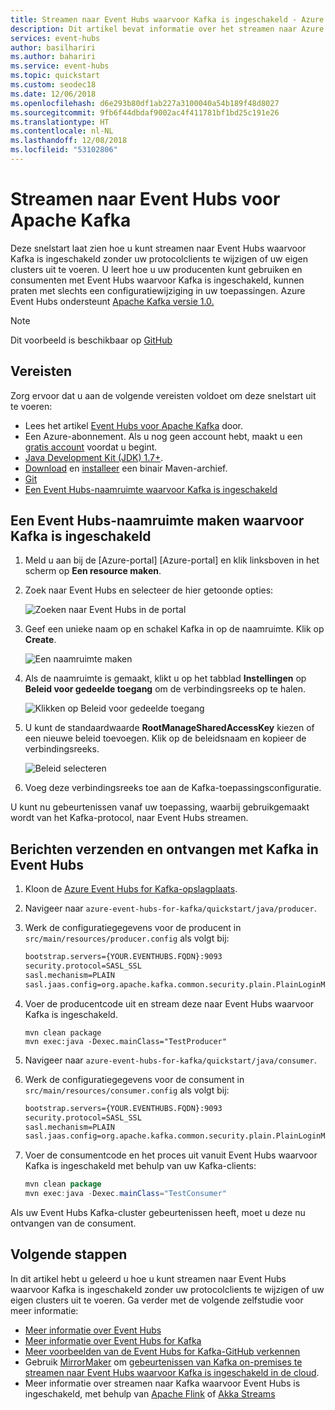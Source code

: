 ```yaml
---
title: Streamen naar Event Hubs waarvoor Kafka is ingeschakeld - Azure Event Hubs | Microsoft Docs
description: Dit artikel bevat informatie over het streamen naar Azure Event Hubs met behulp van het Kafka-protocol en API's.
services: event-hubs
author: basilhariri
ms.author: bahariri
ms.service: event-hubs
ms.topic: quickstart
ms.custom: seodec18
ms.date: 12/06/2018
ms.openlocfilehash: d6e293b80df1ab227a3100040a54b189f48d8027
ms.sourcegitcommit: 9fb6f44dbdaf9002ac4f411781bf1bd25c191e26
ms.translationtype: HT
ms.contentlocale: nl-NL
ms.lasthandoff: 12/08/2018
ms.locfileid: "53102806"
---
```

# <a name="stream-into-event-hubs-for-the-apache-kafka"></a>Streamen naar Event Hubs voor Apache Kafka
Deze snelstart laat zien hoe u kunt streamen naar Event Hubs waarvoor Kafka is ingeschakeld zonder uw protocolclients te wijzigen of uw eigen clusters uit te voeren. U leert hoe u uw producenten kunt gebruiken en consumenten met Event Hubs waarvoor Kafka is ingeschakeld, kunnen praten met slechts een configuratiewijziging in uw toepassingen. Azure Event Hubs ondersteunt [Apache Kafka versie 1.0.](https://kafka.apache.org/10/documentation.html)

> [!NOTE]
> Dit voorbeeld is beschikbaar op [GitHub](https://github.com/Azure/azure-event-hubs-for-kafka/tree/master/quickstart/java)

## <a name="prerequisites"></a>Vereisten

Zorg ervoor dat u aan de volgende vereisten voldoet om deze snelstart uit te voeren:

* Lees het artikel [Event Hubs voor Apache Kafka](event-hubs-for-kafka-ecosystem-overview.md) door.
* Een Azure-abonnement. Als u nog geen account hebt, maakt u een [gratis account](https://azure.microsoft.com/free/?ref=microsoft.com&utm_source=microsoft.com&utm_medium=docs&utm_campaign=visualstudio) voordat u begint.
* [Java Development Kit (JDK) 1.7+](https://aka.ms/azure-jdks).
* [Download](http://maven.apache.org/download.cgi) en [installeer](http://maven.apache.org/install.html) een binair Maven-archief.
* [Git](https://www.git-scm.com/)
* [Een Event Hubs-naamruimte waarvoor Kafka is ingeschakeld](event-hubs-create.md)

## <a name="create-a-kafka-enabled-event-hubs-namespace"></a>Een Event Hubs-naamruimte maken waarvoor Kafka is ingeschakeld

1. Meld u aan bij de [Azure-portal] [Azure-portal] en klik linksboven in het scherm op **Een resource maken**.

2. Zoek naar Event Hubs en selecteer de hier getoonde opties:
    
    ![Zoeken naar Event Hubs in de portal](./media/event-hubs-create-kafka-enabled/event-hubs-create-event-hubs.png)
 
3. Geef een unieke naam op en schakel Kafka in op de naamruimte. Klik op **Create**.
    
    ![Een naamruimte maken](./media/event-hubs-create-kafka-enabled/create-kafka-namespace.jpg)
 
4. Als de naamruimte is gemaakt, klikt u op het tabblad **Instellingen** op **Beleid voor gedeelde toegang** om de verbindingsreeks op te halen.

    ![Klikken op Beleid voor gedeelde toegang](./media/event-hubs-create/create-event-hub7.png)

5. U kunt de standaardwaarde **RootManageSharedAccessKey** kiezen of een nieuwe beleid toevoegen. Klik op de beleidsnaam en kopieer de verbindingsreeks. 
    
    ![Beleid selecteren](./media/event-hubs-create/create-event-hub8.png)
 
6. Voeg deze verbindingsreeks toe aan de Kafka-toepassingsconfiguratie.

U kunt nu gebeurtenissen vanaf uw toepassing, waarbij gebruikgemaakt wordt van het Kafka-protocol, naar Event Hubs streamen.

## <a name="send-and-receive-messages-with-kafka-in-event-hubs"></a>Berichten verzenden en ontvangen met Kafka in Event Hubs

1. Kloon de [Azure Event Hubs for Kafka-opslagplaats](https://github.com/Azure/azure-event-hubs-for-kafka).

2. Navigeer naar `azure-event-hubs-for-kafka/quickstart/java/producer`.

3. Werk de configuratiegegevens voor de producent in `src/main/resources/producer.config` als volgt bij:

    ```xml
    bootstrap.servers={YOUR.EVENTHUBS.FQDN}:9093
    security.protocol=SASL_SSL
    sasl.mechanism=PLAIN
    sasl.jaas.config=org.apache.kafka.common.security.plain.PlainLoginModule required username="$ConnectionString" password="{YOUR.EVENTHUBS.CONNECTION.STRING}";
    ```
    
4. Voer de producentcode uit en stream deze naar Event Hubs waarvoor Kafka is ingeschakeld.
   
    ```shell
    mvn clean package
    mvn exec:java -Dexec.mainClass="TestProducer"                                    
    ```
    
5. Navigeer naar `azure-event-hubs-for-kafka/quickstart/java/consumer`.

6. Werk de configuratiegegevens voor de consument in `src/main/resources/consumer.config` als volgt bij:
   
    ```xml
    bootstrap.servers={YOUR.EVENTHUBS.FQDN}:9093
    security.protocol=SASL_SSL
    sasl.mechanism=PLAIN
    sasl.jaas.config=org.apache.kafka.common.security.plain.PlainLoginModule required username="$ConnectionString" password="{YOUR.EVENTHUBS.CONNECTION.STRING}";
    ```

7. Voer de consumentcode en het proces uit vanuit Event Hubs waarvoor Kafka is ingeschakeld met behulp van uw Kafka-clients:

    ```java
    mvn clean package
    mvn exec:java -Dexec.mainClass="TestConsumer"                                    
    ```

Als uw Event Hubs Kafka-cluster gebeurtenissen heeft, moet u deze nu ontvangen van de consument.

## <a name="next-steps"></a>Volgende stappen
In dit artikel hebt u geleerd u hoe u kunt streamen naar Event Hubs waarvoor Kafka is ingeschakeld zonder uw protocolclients te wijzigen of uw eigen clusters uit te voeren. Ga verder met de volgende zelfstudie voor meer informatie:

* [Meer informatie over Event Hubs](event-hubs-what-is-event-hubs.md)
* [Meer informatie over Event Hubs for Kafka](event-hubs-for-kafka-ecosystem-overview.md)
* [Meer voorbeelden van de Event Hubs for Kafka-GitHub verkennen](https://github.com/Azure/azure-event-hubs-for-kafka)
* Gebruik [MirrorMaker](https://cwiki.apache.org/confluence/pages/viewpage.action?pageId=27846330) om [gebeurtenissen van Kafka on-premises te streamen naar Event Hubs waarvoor Kafka is ingeschakeld in de cloud](event-hubs-kafka-mirror-maker-tutorial.md).
* Meer informatie over streamen naar Kafka waarvoor Event Hubs is ingeschakeld, met behulp van [Apache Flink](event-hubs-kafka-flink-tutorial.md) of [Akka Streams](event-hubs-kafka-akka-streams-tutorial.md)
